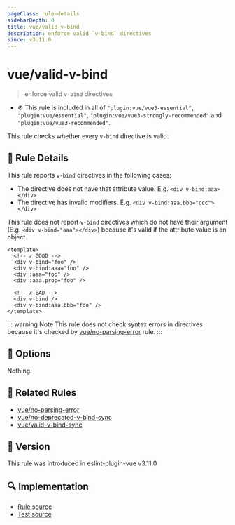 ```yaml
---
pageClass: rule-details
sidebarDepth: 0
title: vue/valid-v-bind
description: enforce valid `v-bind` directives
since: v3.11.0
---
```


# vue/valid-v-bind

> enforce valid `v-bind` directives

- :gear: This rule is included in all of `"plugin:vue/vue3-essential"`, `"plugin:vue/essential"`, `"plugin:vue/vue3-strongly-recommended"` and `"plugin:vue/vue3-recommended"`.

This rule checks whether every `v-bind` directive is valid.

## :book: Rule Details

This rule reports `v-bind` directives in the following cases:

- The directive does not have that attribute value. E.g. `<div v-bind:aaa></div>`
- The directive has invalid modifiers. E.g. `<div v-bind:aaa.bbb="ccc"></div>`

This rule does not report `v-bind` directives which do not have their argument (E.g. `<div v-bind="aaa"></div>`) because it's valid if the attribute value is an object.

<eslint-code-block :rules="{'vue/valid-v-bind': ['error']}">

```vue
<template>
  <!-- ✓ GOOD -->
  <div v-bind="foo" />
  <div v-bind:aaa="foo" />
  <div :aaa="foo" />
  <div :aaa.prop="foo" />

  <!-- ✗ BAD -->
  <div v-bind />
  <div v-bind:aaa.bbb="foo" />
</template>
```

</eslint-code-block>

::: warning Note
This rule does not check syntax errors in directives because it's checked by [vue/no-parsing-error] rule.
:::

## :wrench: Options

Nothing.

## :couple: Related Rules

- [vue/no-parsing-error]
- [vue/no-deprecated-v-bind-sync]
- [vue/valid-v-bind-sync]

[vue/no-parsing-error]: ./no-parsing-error.md
[vue/no-deprecated-v-bind-sync]: ./no-deprecated-v-bind-sync.md
[vue/valid-v-bind-sync]: ./valid-v-bind-sync.md

## :rocket: Version

This rule was introduced in eslint-plugin-vue v3.11.0

## :mag: Implementation

- [Rule source](https://github.com/vuejs/eslint-plugin-vue/blob/master/lib/rules/valid-v-bind.js)
- [Test source](https://github.com/vuejs/eslint-plugin-vue/blob/master/tests/lib/rules/valid-v-bind.js)
